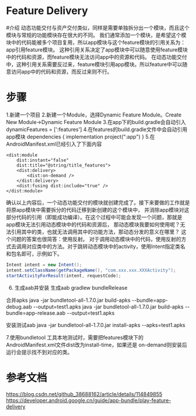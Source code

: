 # Feature Delivery

#介绍
动态功能交付与资产交付类似，同样是需要单独拆分出一个模块，而且这个模块与常规的功能模块存在很大的不同。
我们通常添加一个模块，是希望这个模块中的代码能被多个项目复用，所以app模块与这个feature模块的引用关系为：app引用feature模块。
这种引用关系决定了app模块中可以随意使用feature模块中的代码和资源，而feature模块无法访问app中的资源和代码。
在动态功能交付中，这种引用关系需要反过来，feature模块引用app模块。所以feature中可以随意访问app中的代码和资源，而反过来则不行。

# 步骤
1.新建一个项目
2.新建一个Module，选择Dynamic Feature Module。Create New Module->Dynamic Feature Module
3.在app下的build.gradle会自动引入
    dynamicFeatures = [':features']
4.在features的build.gradle文件中会自动引用app模块
dependencies {
    implementation project(":app")
}
5.在AndroidManifest.xml已经引入了下面内容
<manifest xmlns:android="http://schemas.android.com/apk/res/android"
    xmlns:dist="http://schemas.android.com/apk/distribution"
    package="com.example.features">

    <dist:module
        dist:instant="false"
        dist:title="@string/title_features">
        <dist:delivery>
            <dist:on-demand />
        </dist:delivery>
        <dist:fusing dist:include="true" />
    </dist:module>
</manifest>
  
确认以上内容后，一个动态功能交付的模块就创建完成了。接下来要做的工作就是将原app模块中需要拆分的代码迁移到新创建的这个模块中，
并消除app模块对这部分代码的引用（即能成功编译）。在这个过程中可能会发现一个问题，那就是app模块无法引用动态模块中的代码和资源后，
那动态模块我要如何使用呢？无法引用其中的类，也就无法调用其中的功能方法，那动态分发的意义在哪里？
这个问题的答案也很简答：使用反射。
对于调用动态模块中的代码，使用反射的方式去调用对应类中的方法。对于跳转动态模块中的activity，使用Intent指定类名和包名即可，示例如下。
```Java
Intent intent = new Intent();
intent.setClassName(getPackageName(), "com.xxx.xxx.XXXActivity");
startActivityForResult(intent, requestCode);
```

6. 生成aab并安装
生成aab
gradlew bundleRelease

合并apks
java -jar bundletool-all-1.7.0.jar build-apks --bundle=app-debug.aab --output=test1.apks
java -jar bundletool-all-1.7.0.jar build-apks --bundle=app-release.aab --output=test1.apks

安装测试aab
java -jar bundletool-all-1.7.0.jar  install-apks --apks=test1.apks

7.使用bundletool 工具本地测试时，需要把features模块下的AndroidManifest.xml文件dist改为install-time，如果还是
on-demand则安装后运行会提示找不到对应的类。



# 参考文档
https://blog.csdn.net/github_38688162/article/details/114849855
https://developer.android.google.cn/guide/app-bundle/play-feature-delivery



